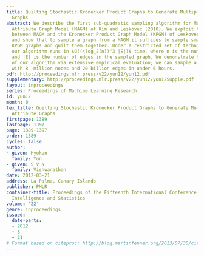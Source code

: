 ```yaml
---
title: Quilting Stochastic Kronecker Product Graphs to Generate Multiplicative Attribute
  Graphs
abstract: We describe the first sub-quadratic sampling algorithm for Multiplicative
  Attribute Graph Model (MAGM) of Kim and Leskovec (2010). We exploit the close connection
  between MAGM and the Kronecker Product Graph Model (KPGM) of Leskovec et al. (2010),
  and show that to sample a graph from a MAGM it suffices to sample small number of
  KPGM graphs and quilt them together. Under a restricted set of technical conditions,
  our algorithm runs in $O((\log_2(n))^3 |E|)$ time, where n is the number of nodes
  and |E| is the number of edges in the sampled graph. We demonstrate the scalability
  of our algorithm via extensive empirical evaluation; we can sample a MAGM graph
  with 8  million nodes and 20 billion edges in under 6 hours.
pdf: http://proceedings.mlr.press/v22/yun12/yun12.pdf
supplementary: http://proceedings.mlr.press/v22/yun12/yun12Supple.pdf
layout: inproceedings
series: Proceedings of Machine Learning Research
id: yun12
month: 0
tex_title: Quilting Stochastic Kronecker Product Graphs to Generate Multiplicative
  Attribute Graphs
firstpage: 1389
lastpage: 1397
page: 1389-1397
order: 1389
cycles: false
author:
- given: Hyokun
  family: Yun
- given: S V N
  family: Vishwanathan
date: 2012-03-21
address: La Palma, Canary Islands
publisher: PMLR
container-title: Proceedings of the Fifteenth International Conference on Artificial
  Intelligence and Statistics
volume: '22'
genre: inproceedings
issued:
  date-parts:
  - 2012
  - 3
  - 21
# Format based on citeproc: http://blog.martinfenner.org/2013/07/30/citeproc-yaml-for-bibliographies/
---
```

